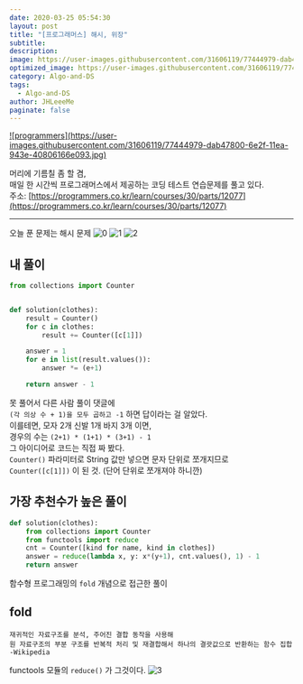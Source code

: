 ```yaml
---
date: 2020-03-25 05:54:30
layout: post
title: "[프로그래머스] 해시, 위장"
subtitle:
description:
image: https://user-images.githubusercontent.com/31606119/77444979-dab47800-6e2f-11ea-943e-40806166e093.jpg
optimized_image: https://user-images.githubusercontent.com/31606119/77444979-dab47800-6e2f-11ea-943e-40806166e093.jpg
category: Algo-and-DS
tags:
  - Algo-and-DS
author: JHLeeeMe
paginate: false
---
```


<a href='https://programmers.co.kr/'>
![programmers](https://user-images.githubusercontent.com/31606119/77444979-dab47800-6e2f-11ea-943e-40806166e093.jpg)
</a>

머리에 기름칠 좀 할 겸,  
매일 한 시간씩 프로그래머스에서 제공하는 코딩 테스트 연습문제를 풀고 있다.  
주소: [https://programmers.co.kr/learn/courses/30/parts/12077](https://programmers.co.kr/learn/courses/30/parts/12077)

---

오늘 푼 문제는 해시 문제
![0](https://user-images.githubusercontent.com/31606119/77506374-10497780-6ea9-11ea-8c43-713fcdf44535.png)
![1](https://user-images.githubusercontent.com/31606119/77506378-117aa480-6ea9-11ea-8561-f4a3fc0d5bef.png)
![2](https://user-images.githubusercontent.com/31606119/77506380-12133b00-6ea9-11ea-8403-921da3c2967e.png)

## 내 풀이
```python
from collections import Counter


def solution(clothes):
    result = Counter()
    for c in clothes:
        result += Counter([c[1]])

    answer = 1
    for e in list(result.values()):
        answer *= (e+1)

    return answer - 1
```
못 풀어서 다른 사람 풀이 댓글에  
```(각 의상 수 + 1)을 모두 곱하고 -1``` 하면 답이라는 걸 알았다.  
이를테면, 모자 2개 신발 1개 바지 3개 이면,  
경우의 수는 ```(2+1) * (1+1) * (3+1) - 1```  
그 아이디어로 코드는 직접 짜 봤다.  
```Counter()``` 파라미터로 String 값만 넣으면 문자 단위로 쪼개지므로  
```Counter([c[1]])``` 이 된 것. (단어 단위로 쪼개져야 하니깐)

## 가장 추천수가 높은 풀이
```python
def solution(clothes):
    from collections import Counter
    from functools import reduce
    cnt = Counter([kind for name, kind in clothes])
    answer = reduce(lambda x, y: x*(y+1), cnt.values(), 1) - 1
    return answer
```
함수형 프로그래밍의 ```fold``` 개념으로 접근한 풀이  

## fold  
```
재귀적인 자료구조를 분석, 주어진 결합 동작을 사용해
원 자료구조의 부분 구조를 반복적 처리 및 재결합해서 하나의 결괏값으로 반환하는 함수 집합
-Wikipedia
```

functools 모듈의 ```reduce()``` 가 그것이다.
![3](https://user-images.githubusercontent.com/31606119/77506971-8b5f5d80-6eaa-11ea-9edf-8da6da179d25.png)
